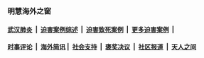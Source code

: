 
### 明慧海外之窗

####  [武汉肺炎](indexes/365.md?t=04211300) &nbsp;|&nbsp;  [迫害案例综述](indexes/328.md?t=04211300) &nbsp;|&nbsp; [迫害致死案例](indexes/277.md?t=04211300)  &nbsp;|&nbsp; [更多迫害案例](indexes/81.md?t=04211300)  &nbsp;|&nbsp; 
####  [时事评论](indexes/19.md?t=04211300) &nbsp;|&nbsp; [海外简讯](indexes/245.md?t=04211300)&nbsp;|&nbsp;  [社会支持](indexes/140.md?t=04211300) &nbsp;|&nbsp; [褒奖决议](indexes/282.md?t=04211300) &nbsp;|&nbsp; [社区报道](indexes/91.md?t=04211300)  &nbsp;|&nbsp; [天人之间](indexes/78.md?t=04211300) 

